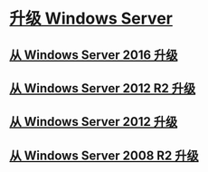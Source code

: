 # [升级 Windows Server](upgrade-overview.md)

## [从 Windows Server 2016 升级](upgrade-2016-to-2019.md)

## [从 Windows Server 2012 R2 升级](upgrade-2012r2-to-2019.md)

## [从 Windows Server 2012 升级](upgrade-2012-to-2016.md)

## [从 Windows Server 2008 R2 升级](upgrade-2008r2-to-2012r2.md)
